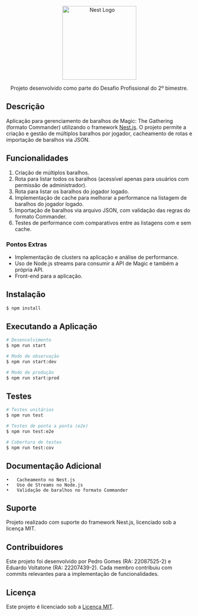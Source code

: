 <p align="center">
  <a href="http://nestjs.com/" target="blank"><img src="https://nestjs.com/img/logo-small.svg" width="200" alt="Nest Logo" /></a>
</p>

<p align="center">Projeto desenvolvido como parte do Desafio Profissional do 2º bimestre.</p>

## Descrição

Aplicação para gerenciamento de baralhos de Magic: The Gathering (formato Commander) utilizando o framework [Nest.js](https://nestjs.com/). O projeto permite a criação e gestão de múltiplos baralhos por jogador, cacheamento de rotas e importação de baralhos via JSON.

## Funcionalidades

1. Criação de múltiplos baralhos.
2. Rota para listar todos os baralhos (acessível apenas para usuários com permissão de administrador).
3. Rota para listar os baralhos do jogador logado.
4. Implementação de cache para melhorar a performance na listagem de baralhos do jogador logado.
5. Importação de baralhos via arquivo JSON, com validação das regras do formato Commander.
6. Testes de performance com comparativos entre as listagens com e sem cache.

### Pontos Extras
- Implementação de clusters na aplicação e análise de performance.
- Uso de Node.js streams para consumir a API de Magic e também a própria API.
- Front-end para a aplicação.

## Instalação

```bash
$ npm install
```

## Executando a Aplicação

```bash
# Desenvolvimento
$ npm run start

# Modo de observação
$ npm run start:dev

# Modo de produção
$ npm run start:prod
```

## Testes

```bash
# Testes unitários
$ npm run test

# Testes de ponta a ponta (e2e)
$ npm run test:e2e

# Cobertura de testes
$ npm run test:cov
```

## Documentação Adicional

	•	Cacheamento no Nest.js
	•	Uso de Streams no Node.js
	•	Validação de baralhos no formato Commander

## Suporte

Projeto realizado com suporte do framework Nest.js, licenciado sob a licença MIT.

## Contribuidores

Este projeto foi desenvolvido por Pedro Gomes (RA: 22087525-2) e Eduardo Voltatone (RA: 22207439-2). Cada membro contribuiu com commits relevantes para a implementação de funcionalidades.

## Licença
Este projeto é licenciado sob a [Licença MIT](./LICENSE).
